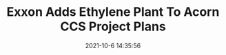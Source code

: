 ---
"title": "Exxon Adds Ethylene Plant To Acorn CCS Project Plans"
"date": "2021-10-6 14:35:56"
"feed_name": "RIGZONE"
"feed_website": "http://www.rigzone.com/"
"feed_rss": "http://www.rigzone.com/news/rss/rigzone_latest.aspx"
"link": "https://www.rigzone.com/news/exxon_adds_ethylene_plant_to_acorn_ccs_project_plans-06-oct-2021-166639-article/?rss=true"
"source": "None"
"file": "_posts/2021-1-1-7278e2b824e98f7bcf8a72936a91442ac2984d32.md"
"accident": "0"
"drilling": "0"
"dead": "0"
"injured": "0"
"arrested": "0"
"place": "unknown place"
"where": "unknown site"
"causes": "unknown"
"place_uri": "unknown place"
---